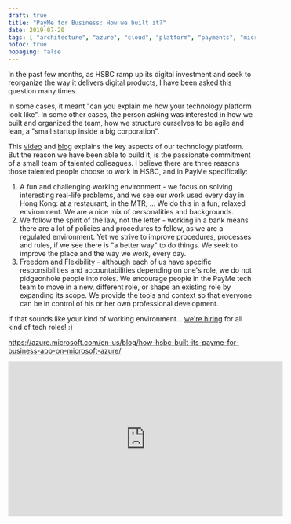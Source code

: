 ```yaml
---
draft: true
title: "PayMe for Business: How we built it?"
date: 2019-07-20
tags: [ "architecture", "azure", "cloud", "platform", "payments", "microservices"]
notoc: true
nopaging: false
---
```


In the past few months, as HSBC ramp up its digital investment and seek to reorganize the way it delivers digital products, I have been asked this question many times.

In some cases, it meant "can you explain me how your technology platform look like". In some other cases, the person asking was interested in how we built and organized the team, how we structure ourselves to be agile and lean, a "small startup inside a big corporation".

This [video](https://youtube.com/watch?v=KEYqG0IcUy8&feature=youtu.be) and [blog](https://azure.microsoft.com/en-us/blog/how-hsbc-built-its-payme-for-business-app-on-microsoft-azure/) explains the key aspects of our technology platform. But the reason we have been able to build it, is the passionate commitment of a small team of talented colleagues. I believe there are three reasons those talented people choose to work in HSBC, and in PayMe specifically:

1. A fun and challenging working environment - we focus on solving interesting real-life problems, and we see our work used every day in Hong Kong: at a restaurant, in the MTR, ... We do this in a fun, relaxed environment. We are a nice mix of personalities and backgrounds.
2. We follow the spirit of the law, not the letter - working in a bank means there are a lot of policies and procedures to follow, as we are a regulated environment. Yet we strive to improve procedures, processes and rules, if we see there is "a better way" to do things. We seek to improve the place and the way we work, every day.
3. Freedom and Flexibility - although each of us have specific responsibilities and accountabilities depending on one's role, we do not pidgeonhole people into roles. We encourage people in the PayMe tech team to move in a new, different role, or shape an existing role by expanding its scope. We provide the tools and context so that everyone can be in control of his or her own professional development.  

If that sounds like your kind of working environment... [we're hiring](https://hsbc.taleo.net/careersection/external/jobdetail.ftl?lang=en_gb&job=0000Cw66) for all kind of tech roles! :)

https://azure.microsoft.com/en-us/blog/how-hsbc-built-its-payme-for-business-app-on-microsoft-azure/

<iframe width="560" height="315" src="https://www.youtube.com/embed/KEYqG0IcUy8" frameborder="0" allow="accelerometer; autoplay; encrypted-media; gyroscope; picture-in-picture" allowfullscreen></iframe>